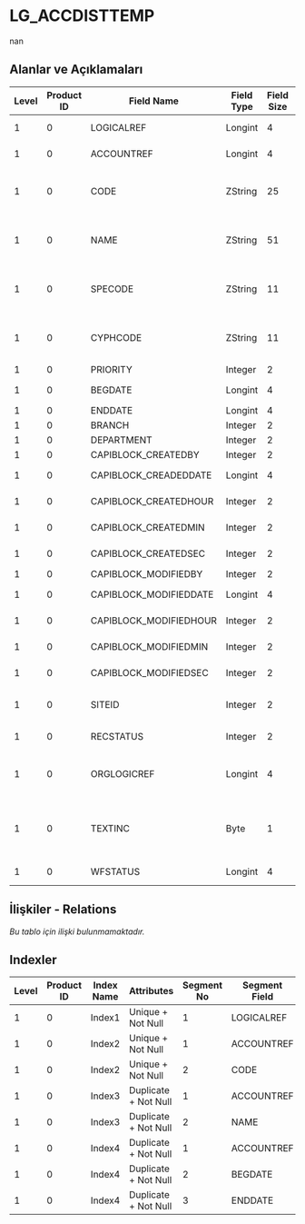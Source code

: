 # LG_ACCDISTTEMP

nan

## Alanlar ve Açıklamaları

| Level | Product ID | Field Name | Field Type | Field Size | Field Offset | Türkçe Açıklama | Expression |
| ----- | ---------- | ---------- | ---------- | ---------- | ------------ | --------------- | ---------- |
| 1 | 0 | LOGICALREF | Longint | 4 | 0 | Logical Reference | Logical Reference |
| 1 | 0 | ACCOUNTREF | Longint | 4 | 4 | EMUHACC LOGICALREF | EMUHACC LOGICALREF |
| 1 | 0 | CODE | ZString | 25 | 8 | Genel Muh. Dağıtım Şablonu Kodu | G/L Distribution Template Code |
| 1 | 0 | NAME | ZString | 51 | 33 | Genel Muh. Dağıtım Şablonu Açıklaması | G/L Distribution Template Description |
| 1 | 0 | SPECODE | ZString | 11 | 84 | Genel Muh. Dağıtım Şablonu Özel Kodu | G/L Distribution Template Aux. Code |
| 1 | 0 | CYPHCODE | ZString | 11 | 95 | Genel Muh. Dağıtım Şablonu Yetki Kodu | G/L Distribution Template Auth. Code |
| 1 | 0 | PRIORITY | Integer | 2 | 106 | Öncelik | Priority |
| 1 | 0 | BEGDATE | Longint | 4 | 108 | Başlangıç tarihi | Start Date |
| 1 | 0 | ENDDATE | Longint | 4 | 112 | Bitiş Tarihi | End Date |
| 1 | 0 | BRANCH | Integer | 2 | 116 | İşyeri | Division |
| 1 | 0 | DEPARTMENT | Integer | 2 | 118 | Bölüm | Department |
| 1 | 0 | CAPIBLOCK_CREATEDBY | Integer | 2 | 120 | Oluşturan | Created By |
| 1 | 0 | CAPIBLOCK_CREADEDDATE | Longint | 4 | 122 | Oluşturulma Tarihi | Created Date |
| 1 | 0 | CAPIBLOCK_CREATEDHOUR | Integer | 2 | 126 | Oluşturulma Saati | Created Hour |
| 1 | 0 | CAPIBLOCK_CREATEDMIN | Integer | 2 | 128 | Oluşturulma Dakikası | Created Minute |
| 1 | 0 | CAPIBLOCK_CREATEDSEC | Integer | 2 | 130 | Oluşturulma Saniyesi | Created Second |
| 1 | 0 | CAPIBLOCK_MODIFIEDBY | Integer | 2 | 132 | Değiştiren | Modified By |
| 1 | 0 | CAPIBLOCK_MODIFIEDDATE | Longint | 4 | 134 | Değiştirilme Tarihi | Modified Date |
| 1 | 0 | CAPIBLOCK_MODIFIEDHOUR | Integer | 2 | 138 | Değiştirilme Saati | Modified Hour |
| 1 | 0 | CAPIBLOCK_MODIFIEDMIN | Integer | 2 | 140 | Değiştirilme Dakikası | Modified Minute |
| 1 | 0 | CAPIBLOCK_MODIFIEDSEC | Integer | 2 | 142 | Değiştirilme Saniyesi | Modified Second |
| 1 | 0 | SITEID | Integer | 2 | 144 | Veri Merkezi | Data Processing Site |
| 1 | 0 | RECSTATUS | Integer | 2 | 146 | Kayıt Durumu | Record Status |
| 1 | 0 | ORGLOGICREF | Longint | 4 | 148 | Orijinal Kayıt Log. Ref. | Original Record Logical Reference |
| 1 | 0 | TEXTINC | Byte | 1 | 152 | Ayrıntılı Açıklama İçerir (1- Evet, 0- Hayır) | Contains Detail Description (1- Yes, 0- No) |
| 1 | 0 | WFSTATUS | Longint | 4 | 153 | Kullanımda Değil | Not In Use |

## İlişkiler - Relations

*Bu tablo için ilişki bulunmamaktadır.*

## Indexler

| Level | Product ID | Index Name | Attributes | Segment No | Segment Field | Sense |
| ----- | ---------- | ---------- | ---------- | ---------- | ------------- | ----- |
| 1 | 0 | Index1 | Unique + Not Null | 1 | LOGICALREF | Ascending |
| 1 | 0 | Index2 | Unique + Not Null | 1 | ACCOUNTREF | Ascending |
| 1 | 0 | Index2 | Unique + Not Null | 2 | CODE | Ascending |
| 1 | 0 | Index3 | Duplicate + Not Null | 1 | ACCOUNTREF | Ascending |
| 1 | 0 | Index3 | Duplicate + Not Null | 2 | NAME | Ascending |
| 1 | 0 | Index4 | Duplicate + Not Null | 1 | ACCOUNTREF | Ascending |
| 1 | 0 | Index4 | Duplicate + Not Null | 2 | BEGDATE | Ascending |
| 1 | 0 | Index4 | Duplicate + Not Null | 3 | ENDDATE | Ascending |
